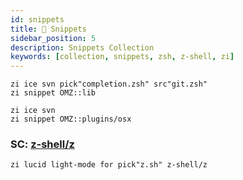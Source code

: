 ```yaml
---
id: snippets
title: 🔺 Snippets
sidebar_position: 5
description: Snippets Collection
keywords: [collection, snippets, zsh, z-shell, zi]
---
```


```shell
zi ice svn pick"completion.zsh" src"git.zsh"
zi snippet OMZ::lib

zi ice svn
zi snippet OMZ::plugins/osx
```

### SC: [z-shell/z](https://github.com/z-shell/z)

```shell
zi lucid light-mode for pick"z.sh" z-shell/z
```
